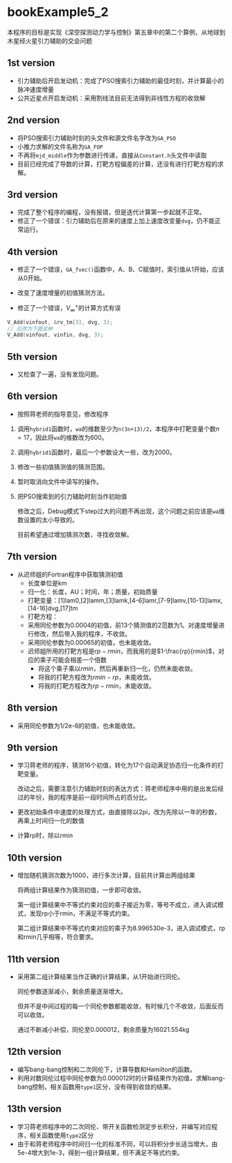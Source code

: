 # bookExample5_2

本程序的目标是实现《深空探测动力学与控制》第五章中的第二个算例，从地球到木星经火星引力辅助的交会问题

## 1st version

* 引力辅助后开启发动机：完成了PSO搜索引力辅助的最佳时刻，并计算最小的脉冲速度增量
* 公共近星点开启发动机：采用割线法目前无法得到非线性方程的收敛解

## 2nd version

* 将PSO搜索引力辅助时刻的头文件和源文件名字改为`GA_PSO`
* 小推力求解的文件名称为`GA_FOP`
* 不再将`mjd_middle`作为参数进行传递，直接从`Constant.h`头文件中读取
* 目前已经完成了导数的计算，打靶方程偏差的计算，还没有进行打靶方程的求解。

## 3rd version

* 完成了整个程序的编程，没有报错，但是迭代计算第一步起就不正常。
* 修正了一个错误：引力辅助后在原来的速度上加上速度改变量`dvg`，仍不能正常运行。

## 4th version

* 修正了一个错误，`GA_fvec()`函数中，A、B、C赋值时，索引值从1开始，应该从0开始。
* 改变了速度增量的初值猜测方法。

* 修正了一个错误，$V_{\infty}^+$的计算方式有误

```c++
V_Add(vinfout, &rv_tm[3], dvg, 3);
// 应改为下面这种
V_Add(vinfout, vinfin, dvg, 3);
```

## 5th version

* 又检查了一遍，没有发现问题。

## 6th version

* 按照蒋老师的指导意见，修改程序

1. 调用`hybrid1`函数时，`wa`的维数至少为`n(3n+13)/2`，本程序中打靶变量个数$n=17$，因此将`wa`的维数改为600。

2. 调用`hybrid1`函数时，最后一个参数设大一些，改为2000。

3. 修改一些初值猜测值的猜测范围。

4. 暂时取消向文件中读写的操作。

5. 把PSO搜索到的引力辅助时刻当作初始值

   修改之后，Debug模式下step过大的问题不再出现，这个问题之前应该是`wa`维数设置的太小导致的。

   目前希望通过增加猜测次数，寻找收敛解。

## 7th version

* 从迟师姐的Fortran程序中获取猜测初值
  * 长度单位是km
  * 归一化：长度，AU；时间，年；质量，初始质量
  * 打靶变量：[1]lam0,[2]lamm,[3]lamk,[4-6]lamr,[7-9]lamv,[10-13]lamx,[14-16]dvg,[17]tm
  * 打靶方程：
  * 采用同伦参数为0.0004的初值，前13个猜测值的2范数为1。对速度增量进行修改，然后带入我的程序，不收敛。
  * 采用同伦参数为0.00065的初值，也未能收敛。
  * 迟师姐所用的打靶方程是$rp-rmin$，而我用的是$1-\frac{rp}{rmin}$，对应的乘子可能会相差一个倍数
    * 将这个乘子乘以$rmin$，然后再重新归一化，仍然未能收敛。
    * 将我的打靶方程改为$rmin-rp$，未能收敛。
    * 将我的打靶方程改为$rp-rmin$，未能收敛。

## 8th version

* 采用同伦参数为1/2e-6的初值，也未能收敛。

## 9th version

* 学习蒋老师的程序，猜测16个初值，转化为17个自动满足协态归一化条件的打靶变量。

  改动之后，需要注意引力辅助时刻的表达方式：蒋老师程序中用的是出发后经过的年份，我的程序是前一段时间所占的百分比。

* 更改初始条件中速度的处理方式，由直接除以2pi，改为先除以一年的秒数，再乘上时间归一化的数值

* 计算rp时，除以rmin

## 10th version

* 增加随机猜测次数为1000，进行多次计算，目前共计算出两组结果

  将两组计算结果作为猜测初值，一步即可收敛。

  第一组计算结果中不等式约束对应的乘子接近为零，等号不成立，进入调试模式，发现rp小于rmin，不满足不等式约束。

  第二组计算结果中不等式约束对应的乘子为8.996530e-3，进入调试模式，rp和rmin几乎相等，符合要求。

## 11th version

* 采用第二组计算结果当作正确的计算结果，从1开始进行同伦。

  同伦参数逐渐减小，剩余质量逐渐增大。

  但并不是中间过程的每一个同伦参数都能收敛，有时候几个不收敛，后面反而可以收敛。

  通过不断减小补偿，同伦至0.000012，剩余质量为16021.554kg

## 12th version

* 编写bang-bang控制和二次同伦下，计算导数和Hamilton的函数。
* 利用对数同伦过程中同伦参数为0.000012时的计算结果作为初值，求解bang-bang控制，相关函数用`type1`区分，没有得到收敛的结果。

## 13th version

* 学习蒋老师程序中的二次同伦、带开关函数检测定步长积分，并编写对应程序，相关函数使用`type2`区分
* 由于和蒋老师程序中时间归一化的标准不同，可以将积分步长适当增大，由5e-4增大到1e-3，得到一组计算结果，但不满足不等式约束。